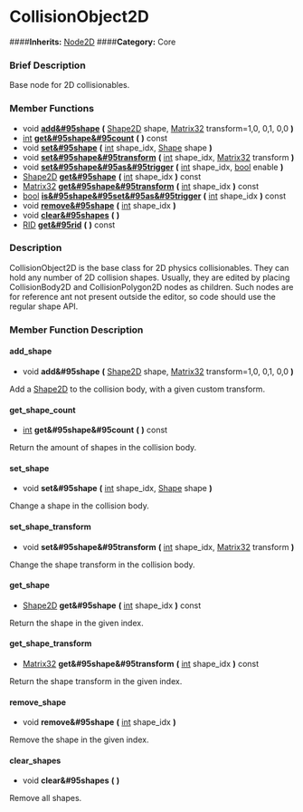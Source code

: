 #  CollisionObject2D  
####**Inherits:** [Node2D](class_node2d)
####**Category:** Core

###  Brief Description  
Base node for 2D collisionables.

###  Member Functions 
  * void  **[add&#95shape](#add_shape)**  **(** [Shape2D](class_shape2d) shape, [Matrix32](class_matrix32) transform=1,0, 0,1, 0,0  **)**
  * [int](class_int)  **[get&#95shape&#95count](#get_shape_count)**  **(** **)** const
  * void  **[set&#95shape](#set_shape)**  **(** [int](class_int) shape_idx, [Shape](class_shape) shape  **)**
  * void  **[set&#95shape&#95transform](#set_shape_transform)**  **(** [int](class_int) shape_idx, [Matrix32](class_matrix32) transform  **)**
  * void  **[set&#95shape&#95as&#95trigger](#set_shape_as_trigger)**  **(** [int](class_int) shape_idx, [bool](class_bool) enable  **)**
  * [Shape2D](class_shape2d)  **[get&#95shape](#get_shape)**  **(** [int](class_int) shape_idx  **)** const
  * [Matrix32](class_matrix32)  **[get&#95shape&#95transform](#get_shape_transform)**  **(** [int](class_int) shape_idx  **)** const
  * [bool](class_bool)  **[is&#95shape&#95set&#95as&#95trigger](#is_shape_set_as_trigger)**  **(** [int](class_int) shape_idx  **)** const
  * void  **[remove&#95shape](#remove_shape)**  **(** [int](class_int) shape_idx  **)**
  * void  **[clear&#95shapes](#clear_shapes)**  **(** **)**
  * [RID](class_rid)  **[get&#95rid](#get_rid)**  **(** **)** const

###  Description  
CollisionObject2D is the base class for 2D physics collisionables. They can hold any number of 2D collision shapes. Usually, they are edited by placing CollisionBody2D and CollisionPolygon2D nodes as children. Such nodes are for reference ant not present outside the editor, so code should use the regular shape API.

###  Member Function Description  

#### <a name="add_shape">add_shape</a>
  * void  **add&#95shape**  **(** [Shape2D](class_shape2d) shape, [Matrix32](class_matrix32) transform=1,0, 0,1, 0,0  **)**

Add a [Shape2D](class_shape2d) to the collision body, with a given custom transform.

#### <a name="get_shape_count">get_shape_count</a>
  * [int](class_int)  **get&#95shape&#95count**  **(** **)** const

Return the amount of shapes in the collision body.

#### <a name="set_shape">set_shape</a>
  * void  **set&#95shape**  **(** [int](class_int) shape_idx, [Shape](class_shape) shape  **)**

Change a shape in the collision body.

#### <a name="set_shape_transform">set_shape_transform</a>
  * void  **set&#95shape&#95transform**  **(** [int](class_int) shape_idx, [Matrix32](class_matrix32) transform  **)**

Change the shape transform in the collision body.

#### <a name="get_shape">get_shape</a>
  * [Shape2D](class_shape2d)  **get&#95shape**  **(** [int](class_int) shape_idx  **)** const

Return the shape in the given index.

#### <a name="get_shape_transform">get_shape_transform</a>
  * [Matrix32](class_matrix32)  **get&#95shape&#95transform**  **(** [int](class_int) shape_idx  **)** const

Return the shape transform in the given index.

#### <a name="remove_shape">remove_shape</a>
  * void  **remove&#95shape**  **(** [int](class_int) shape_idx  **)**

Remove the shape in the given index.

#### <a name="clear_shapes">clear_shapes</a>
  * void  **clear&#95shapes**  **(** **)**

Remove all shapes.
